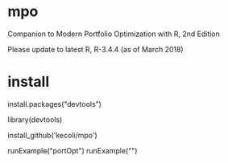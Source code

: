 # mpo
Companion to Modern Portfolio Optimization with R, 2nd Edition

Please update to latest R, R-3.4.4 (as of March 2018) 

# install

install.packages("devtools")

library(devtools)

install_github('kecoli/mpo')

runExample("portOpt")
runExample("")
 
 
